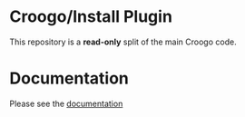 # Croogo/Install Plugin

This repository is a **read-only** split of the main Croogo code.

# Documentation

Please see the [documentation](http://docs.vamshop.com/3.0)
